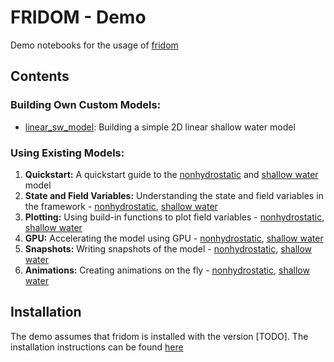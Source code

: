 # FRIDOM - Demo
Demo notebooks for the usage of [fridom](https://github.com/Gordi42/FRIDOM)

## Contents

### Building Own Custom Models:
- [linear_sw_model](CustomModels/linear_sw_model.ipynb): Building a simple 2D linear shallow water model

### Using Existing Models:
1. **Quickstart:** A quickstart guide to the [nonhydrostatic](NonHydrostatic/01_quickstart.ipynb) and [shallow water](ShallowWater/01_quickstart.ipynb) model
2. **State and Field Variables:** Understanding the state and field variables in the framework - [nonhydrostatic](NonHydrostatic/02_state_and_field.ipynb), [shallow water](ShallowWater/02_state_and_field.ipynb)
3. **Plotting:** Using build-in functions to plot field variables - [nonhydrostatic](NonHydrostatic/03_plotting.ipynb), [shallow water](ShallowWater/03_plotting.ipynb)
4. **GPU:** Accelerating the model using GPU - [nonhydrostatic](NonHydrostatic/04_gpu_acceleration.ipynb), [shallow water](ShallowWater/04_gpu_acceleration.ipynb)
5. **Snapshots:** Writing snapshots of the model - [nonhydrostatic](NonHydrostatic/05_write_snapshots.ipynb), [shallow water](ShallowWater/05_write_snapshots.ipynb)
6. **Animations:** Creating animations on the fly - [nonhydrostatic](NonHydrostatic/06_animations.ipynb), [shallow water](ShallowWater/06_animations.ipynb)


## Installation
The demo assumes that fridom is installed with the version [TODO]. The installation instructions can be found [here](https://github.com/Gordi42/FRIDOM)
